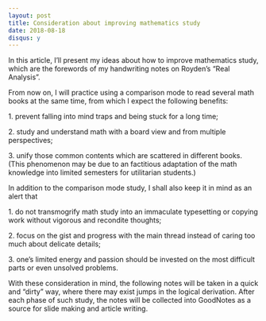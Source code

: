 ```yaml
---
layout: post
title: Consideration about improving mathematics study
date: 2018-08-18
disqus: y
---
```


In this article, I’ll present my ideas about how to improve mathematics study, which are the forewords of my handwriting notes on Royden’s “Real Analysis”.

From now on, I will practice using a comparison mode to read several math books at the same time, from which I expect the following benefits:

1\. prevent falling into mind traps and being stuck for a long time;

2\. study and understand math with a board view and from multiple perspectives;

3\. unify those common contents which are scattered in different books. (This phenomenon may be due to an factitious adaptation of the math knowledge into limited semesters for utilitarian students.)

In addition to the comparison mode study, I shall also keep it in mind as an alert that

1\. do not transmogrify math study into an immaculate typesetting or copying work without vigorous and recondite thoughts;

2\. focus on the gist and progress with the main thread instead of caring too much about delicate details;

3\. one’s limited energy and passion should be invested on the most difficult parts or even unsolved problems.

With these consideration in mind, the following notes will be taken in a quick and “dirty” way, where there may exist jumps in the logical derivation. After each phase of such study, the notes will be collected into GoodNotes as a source for slide making and article writing.
